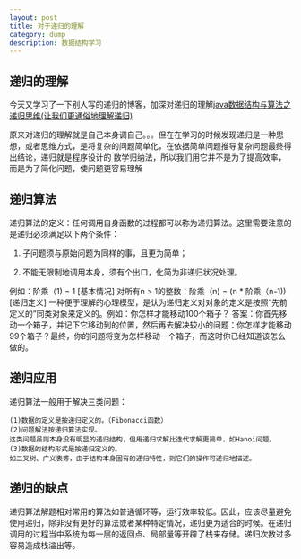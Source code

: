 ```yaml
---
layout: post
title: 对于递归的理解
category: dump
description: 数据结构学习
---
```




递归的理解
---

今天又学习了一下别人写的递归的博客，加深对递归的理解[java数据结构与算法之递归思维(让我们更通俗地理解递归)](http://blog.csdn.net/javazejian/article/details/53452971)	

原来对递归的理解就是自己本身调自己。。。但在在学习的时候发现递归是一种思想，或者思维方式，是将复杂的问题简单化，在依据简单问题推导复杂问题最终得出结论，递归就是程序设计的
数学归纳法，所以我们用它并不是为了提高效率，而是为了简化问题，使问题更容易理解



递归算法
---

递归算法的定义：任何调用自身函数的过程都可以称为递归算法。这里需要注意的是递归必须满足以下两个条件：	
	

1. 子问题须与原始问题为同样的事，且更为简单；

2. 不能无限制地调用本身，须有个出口，化简为非递归状况处理。

例如：阶乘（1) = 1 [基本情况] 对所有n > 1的整数：阶乘（n) = (n * 阶乘（n-1)) [递归定义] 一种便于理解的心理模型，是认为递归定义对对象的定义是按照“先前定义的”同类对象来定义的。例如：你怎样才能移动100个箱子？
答案：你首先移动一个箱子，并记下它移动到的位置，然后再去解决较小的问题：你怎样才能移动99个箱子？最终，你的问题将变为怎样移动一个箱子，而这时你已经知道该怎么做的。



递归应用
---

递归算法一般用于解决三类问题：

	(1)数据的定义是按递归定义的。（Fibonacci函数）
	(2)问题解法按递归算法实现。
	这类问题虽则本身没有明显的递归结构，但用递归求解比迭代求解更简单，如Hanoi问题。
	(3)数据的结构形式是按递归定义的。
	如二叉树、广义表等，由于结构本身固有的递归特性，则它们的操作可递归地描述。

递归的缺点
---

递归算法解题相对常用的算法如普通循环等，运行效率较低。因此，应该尽量避免使用递归，除非没有更好的算法或者某种特定情况，递归更为适合的时候。在递归调用的过程当中系统为每一层的返回点、局部量等开辟了栈来存储。递归次数过多容易造成栈溢出等。		
		


[Mukosame]:    http://sun035.github.io  "Mukosame"
